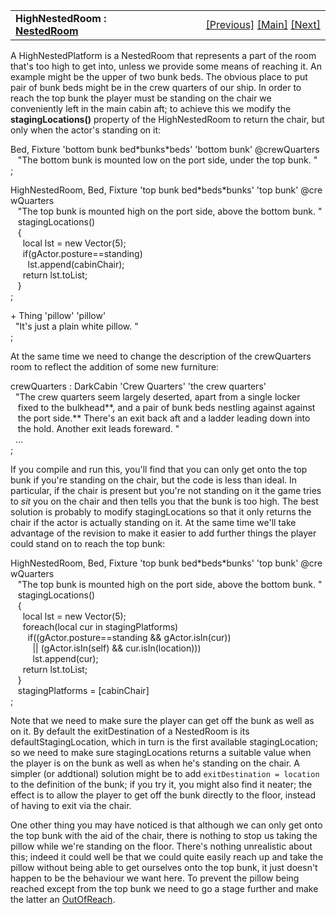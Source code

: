 <table width="100%" data-border="0" data-cellspacing="0"
data-cellpadding="3" data-bgcolor="#C0C0C0">
<colgroup>
<col style="width: 50%" />
<col style="width: 50%" />
</colgroup>
<tbody>
<tr>
<td style="text-align: left;"><strong>HighNestedRoom : <a
href="nestedroom.htm">NestedRoom</a><br />
</strong></td>
<td style="text-align: right;"><a href="chair.htm">[Previous]</a> <a
href="generalintroduction.htm">[Main]</a> <a
href="outofreach.htm">[Next]</a></td>
</tr>
</tbody>
</table>

  
A HighNestedPlatform is a NestedRoom that represents a part of the room
that's too high to get into, unless we provide some means of reaching
it. An example might be the upper of two bunk beds. The obvious place to
put pair of bunk beds might be in the crew quarters of our ship. In
order to reach the top bunk the player must be standing on the chair we
conveniently left in the main cabin aft; to achieve this we modify the
**stagingLocations()** property of the HighNestedRoom to return the
chair, but only when the actor's standing on it:  
  
Bed, Fixture 'bottom bunk bed\*bunks\*beds' 'bottom bunk' @crewQuarters  
   "The bottom bunk is mounted low on the port side, under the top bunk. "  
;  
  
HighNestedRoom, Bed, Fixture 'top bunk bed\*beds\*bunks' 'top bunk' @crewQuarters  
   "The top bunk is mounted high on the port side, above the bottom bunk. "  
   stagingLocations()  
   {  
     local lst = new Vector(5);  
     if(gActor.posture==standing)  
       lst.append(cabinChair);  
     return lst.toList;  
   }  
;  
  
+ Thing 'pillow' 'pillow'  
  "It's just a plain white pillow. "  
;     
  
At the same time we need to change the description of the crewQuarters
room to reflect the addition of some new furniture:  
  
crewQuarters : DarkCabin 'Crew Quarters' 'the crew quarters'  
  "The crew quarters seem largely deserted, apart from a single locker  
   fixed to the bulkhead**, and a pair of bunk beds nestling against against  
   the port side.** There's an exit back aft and a ladder leading down into   
   the hold. Another exit leads foreward. "  
  ...  
;  
  
If you compile and run this, you'll find that you can only get onto the
top bunk if you're standing on the chair, but the code is less than
ideal. In particular, if the chair is present but you're not standing on
it the game tries to *sit* you on the chair and then tells you that the
bunk is too high. The best solution is probably to modify
stagingLocations so that it only returns the chair if the actor is
actually standing on it. At the same time we'll take advantage of the
revision to make it easier to add further things the player could stand
on to reach the top bunk:  
  
HighNestedRoom, Bed, Fixture 'top bunk bed\*beds\*bunks' 'top bunk' @crewQuarters  
   "The top bunk is mounted high on the port side, above the bottom bunk. "  
   stagingLocations()  
   {  
     local lst = new Vector(5);  
     foreach(local cur in stagingPlatforms)  
       if((gActor.posture==standing && gActor.isIn(cur))  
         \|\| (gActor.isIn(self) && cur.isIn(location)))  
         lst.append(cur);  
     return lst.toList;  
   }  
   stagingPlatforms = \[cabinChair\]  
;  
  
Note that we need to make sure the player can get off the bunk as well
as on it. By default the exitDestination of a NestedRoom is its
defaultStagingLocation, which in turn is the first available
stagingLocation; so we need to make sure stagingLocations returns a
suitable value when the player is on the bunk as well as when he's
standing on the chair. A simpler (or addtional) solution might be to add
`exitDestination = location` to the definition of the bunk; if you try
it, you might also find it neater; the effect is to allow the player to
get off the bunk directly to the floor, instead of having to exit via
the chair.  
  
One other thing you may have noticed is that although we can only get
onto the top bunk with the aid of the chair, there is nothing to stop us
taking the pillow while we're standing on the floor. There's nothing
unrealistic about this; indeed it could well be that we could quite
easily reach up and take the pillow without being able to get ourselves
onto the top bunk, it just doesn't happen to be the behaviour we want
here. To prevent the pillow being reached except from the top bunk we
need to go a stage further and make the latter an
[OutOfReach](outofreach.htm).  
  
  
  
  
